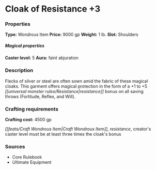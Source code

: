 ﻿---
Title: "Cloak of Resistance +3"
Type: "Wondrous Item"
Price: "9000 gp"
Weight: "1 lb."
Slot: "Shoulders"
Caster level: "5"
Aura: "faint abjuration"
Description: |
  "Flecks of silver or steel are often sown amid the fabric of these magical cloaks. This garment offers magical protection in the form of a +1 to +5 resistance bonus on all saving throws (Fortitude, Reflex, and Will)."
Crafting cost: "4500 gp"
Sources: "['Core Rulebook', 'Ultimate Equipment']"
---

# Cloak of Resistance +3

### Properties

**Type:** Wondrous Item **Price:** 9000 gp **Weight:** 1 lb. **Slot:** Shoulders

##### Magical properties

**Caster level:** 5 **Aura:** faint abjuration

### Description

Flecks of silver or steel are often sown amid the fabric of these magical cloaks. This garment offers magical protection in the form of a +1 to +5 _[[universal monster rules/Resistance|resistance]]_ bonus on all saving throws (Fortitude, Reflex, and Will).

### Crafting requirements

**Crafting cost:** 4500 gp

_[[feats/Craft Wondrous Item|Craft Wondrous Item]]_, _resistance_, creator's caster level must be at least three times the cloak's bonus

### Sources

* Core Rulebook
* Ultimate Equipment